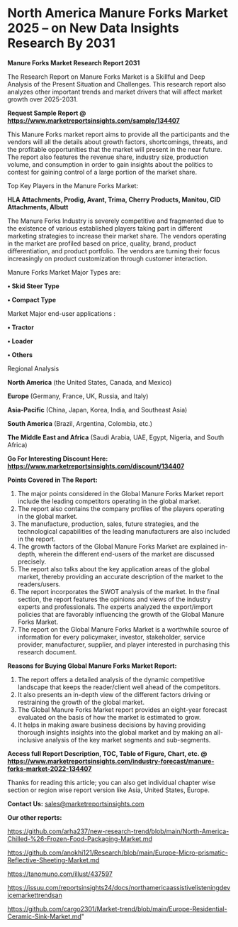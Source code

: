# North America Manure Forks Market 2025 – on New Data Insights Research By 2031

<strong>Manure Forks Market Research Report 2031</strong>

The Research Report on Manure Forks Market is a Skillful and Deep Analysis of the Present Situation and Challenges. This research report also analyzes other important trends and market drivers that will affect market growth over 2025-2031.

<strong>Request Sample Report @ <a href=https://www.marketreportsinsights.com/sample/134407>https://www.marketreportsinsights.com/sample/134407</a></strong>

This Manure Forks market report aims to provide all the participants and the vendors will all the details about growth factors, shortcomings, threats, and the profitable opportunities that the market will present in the near future. The report also features the revenue share, industry size, production volume, and consumption in order to gain insights about the politics to contest for gaining control of a large portion of the market share.

Top Key Players in the Manure Forks Market:

<strong>HLA Attachments, Prodig, Avant, Trima, Cherry Products, Manitou, CID Attachments, Albutt</strong>

The Manure Forks Industry is severely competitive and fragmented due to the existence of various established players taking part in different marketing strategies to increase their market share. The vendors operating in the market are profiled based on price, quality, brand, product differentiation, and product portfolio. The vendors are turning their focus increasingly on product customization through customer interaction.

Manure Forks Market Major Types are:

<strong>• Skid Steer Type

• Compact Type</strong>

Market Major end-user applications :

<strong>• Tractor

• Loader

• Others</strong>

Regional Analysis

</u><strong><b>North America</b></strong> (the United States, Canada, and Mexico)

<strong><b>Europe </b></strong>(Germany, France, UK, Russia, and Italy)

<strong><b>Asia-Pacific</b></strong> (China, Japan, Korea, India, and Southeast Asia)

<strong><b>South America</b></strong> (Brazil, Argentina, Colombia, etc.)

<strong><b>The Middle East and Africa</b></strong> (Saudi Arabia, UAE, Egypt, Nigeria, and South Africa)

<strong>Go For Interesting Discount Here: <a href=https://www.marketreportsinsights.com/discount/134407>https://www.marketreportsinsights.com/discount/134407</a></strong>

<strong>Points Covered in The Report:</strong>
<ol>
  <li>The major points considered in the Global Manure Forks Market report include the leading competitors operating in the global market.</li>
  <li>The report also contains the company profiles of the players operating in the global market.</li>
  <li>The manufacture, production, sales, future strategies, and the technological capabilities of the leading manufacturers are also included in the report.</li>
  <li>The growth factors of the Global Manure Forks Market are explained in-depth, wherein the different end-users of the market are discussed precisely.</li>
  <li>The report also talks about the key application areas of the global market, thereby providing an accurate description of the market to the readers/users.</li>
  <li>The report incorporates the SWOT analysis of the market. In the final section, the report features the opinions and views of the industry experts and professionals. The experts analyzed the export/import policies that are favorably influencing the growth of the Global Manure Forks Market.</li>
  <li>The report on the Global Manure Forks Market is a worthwhile source of information for every policymaker, investor, stakeholder, service provider, manufacturer, supplier, and player interested in purchasing this research document.</li>
</ol>
<strong>Reasons for Buying Global Manure Forks Market Report:</strong>

<ol>
  <li>The report offers a detailed analysis of the dynamic competitive landscape that keeps the reader/client well ahead of the competitors.</li>
  <li>It also presents an in-depth view of the different factors driving or restraining the growth of the global market.</li>
  <li>The Global Manure Forks Market report provides an eight-year forecast evaluated on the basis of how the market is estimated to grow.</li>
  <li>It helps in making aware business decisions by having providing thorough insights insights into the global market and by making an all-inclusive analysis of the key market segments and sub-segments.</li>
</ol>
<strong>Access full Report Description, TOC, Table of Figure, Chart, etc. @ <a href=https://www.marketreportsinsights.com/industry-forecast/manure-forks-market-2022-134407>https://www.marketreportsinsights.com/industry-forecast/manure-forks-market-2022-134407</a></strong>


Thanks for reading this article; you can also get individual chapter wise section or region wise report version like Asia, United States, Europe.

<strong>Contact Us:</strong>
sales@marketreportsinsights.com

<strong>Our other reports:</strong>

<a href=https://github.com/arha237/new-research-trend/blob/main/North-America-Chilled-%26-Frozen-Food-Packaging-Market.md>https://github.com/arha237/new-research-trend/blob/main/North-America-Chilled-%26-Frozen-Food-Packaging-Market.md</a>

<a href=https://github.com/anokhi121/Research/blob/main/Europe-Micro-prismatic-Reflective-Sheeting-Market.md>https://github.com/anokhi121/Research/blob/main/Europe-Micro-prismatic-Reflective-Sheeting-Market.md</a>

<a href=https://tanomuno.com/illust/437597>https://tanomuno.com/illust/437597</a>

<a href=https://issuu.com/reportsinsights24/docs/northamericaassistivelisteningdevicemarkettrendsan>https://issuu.com/reportsinsights24/docs/northamericaassistivelisteningdevicemarkettrendsan</a>

<a href=https://github.com/cargo2301/Market-trend/blob/main/Europe-Residential-Ceramic-Sink-Market.md>https://github.com/cargo2301/Market-trend/blob/main/Europe-Residential-Ceramic-Sink-Market.md</a>"
